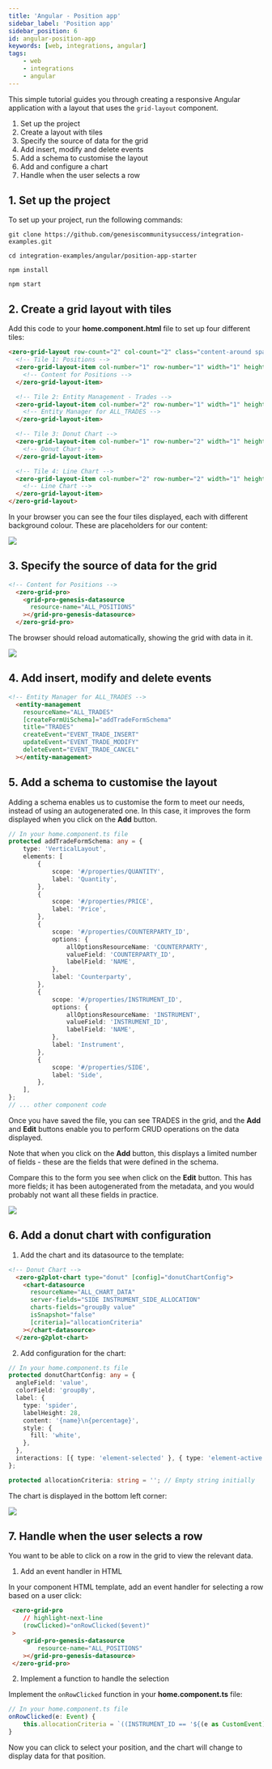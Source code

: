 ```yaml
---
title: 'Angular - Position app'
sidebar_label: 'Position app'
sidebar_position: 6
id: angular-position-app
keywords: [web, integrations, angular]
tags:
    - web
    - integrations
    - angular
---
```


This simple tutorial guides you through creating a responsive Angular application with a layout that uses the `grid-layout` component. 

1. Set up the project
2. Create a layout with tiles
3. Specify the source of data for the grid
4. Add insert, modify and delete events
5. Add a schema to customise the layout
6. Add and configure a chart
7. Handle when the user selects a row

## 1. Set up the project
To set up your project, run the following commands:

```shell
git clone https://github.com/genesiscommunitysuccess/integration-examples.git
```
```shell
cd integration-examples/angular/position-app-starter
```
```shell
npm install
```
```shell
npm start
```

## 2. Create a grid layout with tiles
Add this code to your **home.component.html** file to set up four different tiles:

```html title="home.component.html"
<zero-grid-layout row-count="2" col-count="2" class="content-around spacing-4x" >
  <!-- Tile 1: Positions -->
  <zero-grid-layout-item col-number="1" row-number="1" width="1" height="1" style="background-color: grey">
    <!-- Content for Positions -->
  </zero-grid-layout-item>

  <!-- Tile 2: Entity Management - Trades -->
  <zero-grid-layout-item col-number="2" row-number="1" width="1" height="1" style="background-color: darkgrey">
    <!-- Entity Manager for ALL_TRADES -->
  </zero-grid-layout-item>

  <!-- Tile 3: Donut Chart -->
  <zero-grid-layout-item col-number="1" row-number="2" width="1" height="1" style="background-color: lightgrey">
    <!-- Donut Chart -->
  </zero-grid-layout-item>

  <!-- Tile 4: Line Chart -->
  <zero-grid-layout-item col-number="2" row-number="2" width="1" height="1">
    <!-- Line Chart -->
  </zero-grid-layout-item>
</zero-grid-layout>
```

In your browser you can see the four tiles displayed, each with different background colour. These are placeholders for our content:

![](/img/angular-tutorial-layout.png)

## 3. Specify the source of data for the grid

```html title="home.component.html"
<!-- Content for Positions -->
  <zero-grid-pro>
    <grid-pro-genesis-datasource
      resource-name="ALL_POSITIONS"
    ></grid-pro-genesis-datasource>
  </zero-grid-pro>
```

The browser should reload automatically, showing the grid with data in it.

![](/img/angular-tutorial-grid.png)

## 4. Add insert, modify and delete events

```html title="home.component.html"
<!-- Entity Manager for ALL_TRADES -->
  <entity-management
    resourceName="ALL_TRADES"
    [createFormUiSchema]="addTradeFormSchema"
    title="TRADES"
    createEvent="EVENT_TRADE_INSERT"
    updateEvent="EVENT_TRADE_MODIFY"
    deleteEvent="EVENT_TRADE_CANCEL"
  ></entity-management>
```
## 5. Add a schema to customise the layout
Adding a schema enables us to customise the form to meet our needs, instead of using an autogenerated one. In this case, it improves the form displayed when you click on the **Add** button. 

```typescript title="home.component.ts"
// In your home.component.ts file
protected addTradeFormSchema: any = {
    type: 'VerticalLayout',
    elements: [
        {
            scope: '#/properties/QUANTITY',
            label: 'Quantity',
        },
        {
            scope: '#/properties/PRICE',
            label: 'Price',
        },
        {
            scope: '#/properties/COUNTERPARTY_ID',
            options: {
                allOptionsResourceName: 'COUNTERPARTY',
                valueField: 'COUNTERPARTY_ID',
                labelField: 'NAME',
            },
            label: 'Counterparty',
        },
        {
            scope: '#/properties/INSTRUMENT_ID',
            options: {
                allOptionsResourceName: 'INSTRUMENT',
                valueField: 'INSTRUMENT_ID',
                labelField: 'NAME',
            },
            label: 'Instrument',
        },
        {
            scope: '#/properties/SIDE',
            label: 'Side',
        },
    ],
};
// ... other component code
```

Once you have saved the file, you can see TRADES in the grid, and the **Add** and **Edit** buttons enable you to perform CRUD operations on the data displayed.

Note that when you click on the **Add** button, this displays a limited number of fields - these are the fields that were defined in the schema.

Compare this to the form you see when click on the **Edit** button. This has more fields; it has been autogenerated from the metadata, and you would probably not want all these fields in practice.

![](/img/angular-tutorial-entities.png)

## 6. Add a donut chart with configuration

1. Add the chart and its datasource to the template:
```html title="home.component.html"
<!-- Donut Chart -->
  <zero-g2plot-chart type="donut" [config]="donutChartConfig">
    <chart-datasource
      resourceName="ALL_CHART_DATA"
      server-fields="SIDE INSTRUMENT_SIDE_ALLOCATION"
      charts-fields="groupBy value"
      isSnapshot="false"
      [criteria]="allocationCriteria"
    ></chart-datasource>
  </zero-g2plot-chart>
```
2. Add configuration for the chart:
```typescript title="home.component.ts"
// In your home.component.ts file
protected donutChartConfig: any = {
  angleField: 'value',
  colorField: 'groupBy',
  label: {
    type: 'spider',
    labelHeight: 28,
    content: '{name}\n{percentage}',
    style: {
      fill: 'white',
    },
  },
  interactions: [{ type: 'element-selected' }, { type: 'element-active' }],
};

protected allocationCriteria: string = ''; // Empty string initially
```
The chart is displayed in the bottom left corner:

![](/img/angular-tutorial-chart.png)

## 7. Handle when the user selects a row 
You want to be able to click on a row in the grid to view the relevant data.

1. Add an event handler in HTML

In your component HTML template, add an event handler for selecting a row based on a user click:

```html title="home.component.html"
 <zero-grid-pro
    // highlight-next-line
    (rowClicked)="onRowClicked($event)"
 >
    <grid-pro-genesis-datasource
        resource-name="ALL_POSITIONS"
    ></grid-pro-genesis-datasource>
 </zero-grid-pro>
```
2. Implement a function to handle the selection

Implement the `onRowClicked` function in your **home.component.ts** file:

```typescript title="home.component.ts"
// In your home.component.ts file
onRowClicked(e: Event) {
    this.allocationCriteria = `((INSTRUMENT_ID == '${(e as CustomEvent).detail.data.INSTRUMENT_ID}'))`;
}
```

Now you can click to select your position, and the chart will change to display data for that position.
